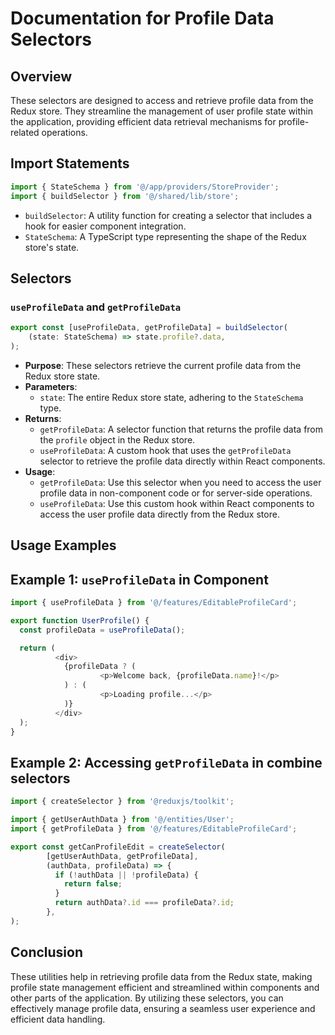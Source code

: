 # Documentation for Profile Data Selectors

## Overview
These selectors are designed to access and retrieve profile data from the Redux store. 
They streamline the management of user profile state within the application, providing efficient data retrieval mechanisms for profile-related operations.

## Import Statements
```typescript
import { StateSchema } from '@/app/providers/StoreProvider';
import { buildSelector } from '@/shared/lib/store';
```
- `buildSelector`: A utility function for creating a selector that includes a hook for easier component integration.
- `StateSchema`: A TypeScript type representing the shape of the Redux store's state.

## Selectors

### `useProfileData` and `getProfileData`
```typescript
export const [useProfileData, getProfileData] = buildSelector(
    (state: StateSchema) => state.profile?.data,
);
```
- **Purpose**: These selectors retrieve the current profile data from the Redux store state.
- **Parameters**:
    - `state`: The entire Redux store state, adhering to the `StateSchema` type.
- **Returns**:
    - `getProfileData`: A selector function that returns the  profile data from the `profile` object in the Redux store.
    - `useProfileData`: A custom hook that uses the `getProfileData` selector to retrieve the profile data directly within React components.
- **Usage**:
    - `getProfileData`: Use this selector when you need to access the user profile data in non-component code or for server-side operations.
    - `useProfileData`: Use this custom hook within React components to access the user profile data directly from the Redux store. 

## Usage Examples
## Example 1: `useProfileData` in Component
```typescript jsx
import { useProfileData } from '@/features/EditableProfileCard';

export function UserProfile() {
  const profileData = useProfileData();

  return (
          <div>
            {profileData ? (
                    <p>Welcome back, {profileData.name}!</p>
            ) : (
                    <p>Loading profile...</p>
            )}
          </div>
  );
}
```

## Example 2: Accessing `getProfileData` in combine selectors
```typescript jsx
import { createSelector } from '@reduxjs/toolkit';

import { getUserAuthData } from '@/entities/User';
import { getProfileData } from '@/features/EditableProfileCard';

export const getCanProfileEdit = createSelector(
        [getUserAuthData, getProfileData],
        (authData, profileData) => {
          if (!authData || !profileData) {
            return false;
          }
          return authData?.id === profileData?.id;
        },
);
```

## Conclusion
These utilities help in retrieving profile data from the Redux state, making profile state management efficient and streamlined within components and other parts of the application.
By utilizing these selectors, you can effectively manage profile data, ensuring a seamless user experience and efficient data handling.
